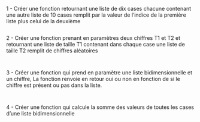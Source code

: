 1 - Créer une fonction retournant une liste de dix cases chacune contenant une autre liste de 10 cases
    remplit par la valeur de l’indice de la première liste plus celui de la deuxième

```

```

2 - Créer une fonction prenant en paramètres deux chiffres T1 et T2 et retournant une liste de taille T1 
    contenant dans chaque case une liste de taille T2 remplit de chiffres aléatoires

```


```

3 - Créer une fonction qui prend en paramètre une liste bidimensionnelle et un chiffre,
La fonction renvoie en retour oui ou non en fonction de si le chiffre est présent ou pas dans la liste.
    

```


```

4 - Créer une fonction qui calcule la somme des valeurs de toutes les cases d’une liste bidimensionnelle

```


```
